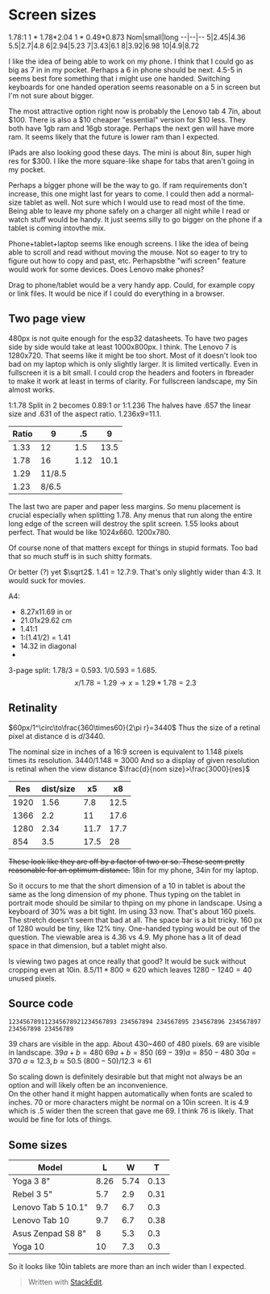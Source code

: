 # Screen sizes
1.78:1
1 * 1.78*2.04
1 \* 0.49\*0.873
Nom|small|long
--|--|--
5|2.45|4.36
5.5|2.7|4.8
6|2.94|5.23
7|3.43|6.1
8|3.92|6.98
10|4.9|8.72

I like the idea of being able to work on my phone.  I think that I could go as big as 7 in in my pocket. Perhaps a 6 in phone should be next. 4.5-5 in seems best fore something that i might use one handed. Switching keyboards for one handed operation seems reasonable on a 5 in screen but I'm not sure about bigger. 

The most attractive option right now is probably the Lenovo tab 4 7in, about $100. There is also a $10 cheaper "essential" version for $10 less. They both have 1gb ram and 16gb storage. Perhaps the next gen will have more ram. It seems likely that the future is lower ram than I expected. 

IPads are also looking good these days. The mini is about 8in, super high res for $300. I like the more square-like shape for tabs that aren't going in my pocket.

Perhaps a bigger phone will be the way to go. If ram requirements don't increase, this one might last for years to come. I could then add a normal-size tablet as well. Not sure which I would use to read most of the time.  Being able to leave my phone safely on a charger all night while I read or watch stuff would be handy. It just seems silly to go bigger on the phone if a tablet is coming intovthe mix.

Phone+tablet+laptop seems like enough screens. I like the idea of being able to scroll and read without moving the mouse. Not so eager to try to figure out how to copy and past, etc. Perhapsbthe "wifi screen" feature would work for some devices. Does Lenovo make phones?

Drag to phone/tablet would be a very handy app. Could, for example copy or link files.  It would be nice if I could do everything in a browser.

## Two page view

480px is not quite enough for the esp32 datasheets. To have two pages side by side would take at least 1000x800px. I think. The Lenovo 7 is 1280x720. That seems like it might be too short. Most of it doesn't look too bad on my laptop which is only slightly larger. It is limited vertically. Even in fullscreen it is a bit small. I could crop the headers and footers in fbreader to make it work at least in terms of clarity. 
For fullscreen landscape, my 5in almost works.

1:1.78
Split in 2 becomes 0.89:1 or 1:1.236
The halves have .657 the linear size and .631 of the aspect ratio. 1.236x9=11.1. 

Ratio|9|.5|9
--|--|--|--
1.33|12|1.5|13.5
1.78|16|1.12|10.1
1.29|11/8.5|
1.23|8/6.5
The last two are paper and paper less margins. 
So menu placement is crucial especially when splitting 1.78. Any menus that run along the entire long edge of the screen will destroy the split screen. 
1.55 looks about perfect. That would be like 1024x660. 1200x780.

Of course none of that matters except for things in stupid formats.  Too bad that so much stuff is in such shitty formats.

Or better (?) yet $\sqrt2$. 1.41 = 12.7:9. That's only slightly wider than 4:3. It would suck for movies. 

A4:  
* 8.27x11.69 in or 
* 21.01x29.62 cm
* 1.41:1
* 1:(1.41/2) = 1.41
* 14.32 in diagonal
* 


3-page split: 1.78/3 = 0.593.  1/0.593 = 1.685.
$$x/1.78=1.29\to x=1.29*1.78=2.3 $$

## Retinality
$60px/1^\circ\to\frac{360\times60}{2\pi r}=3440$
Thus the size of a retinal pixel at distance d is $d/3440$.

The nominal size in inches of a 16:9 screen is equivalent to 1.148 pixels times its resolution.
$3440/1.148 \approx 3000$
And so a display of given resolution is retinal when the view distance $\frac{d}{nom size}>\frac{3000}{res}$

Res | dist/size | x5|x8
--|--|--|--
1920|1.56|7.8|12.5
1366|2.2|11|17.6
1280|2.34|11.7|17.7
854|3.5|17.5|28

~~These look like they are off by a factor of two or so. These seem pretty reasonable for an optimum distance.~~
18in for my phone, 34in for my laptop.


So it occurs to me that the short dimension of a 10 in tablet is about the same as the long dimension of my phone. Thus typing on the tablet in portrait mode should be similar to thping on my phone in landscape. Using a keyboard of 30% was a bit tight. Im using 33 now. That's about 160 pixels. The stretch doesn't seem that bad at all. The space bar is a bit tricky. 160 px of 1280 would be tiny, like 12% tiny. One-handed typing would be out of the question. The viewable area is 4.36 vs 4.9. My phone has a lit of dead space in that dimension, but a tablet might also. 

Is viewing two pages at once really that good? It would be suck without cropping even at 10in. $8.5/11*800\approx620$ which leaves $1280-1240=40$ unused pixels. 


## Source code
```
123456789112345678921234567893 234567894 234567895 234567896 234567897 234567898 23456789
```
39 chars are visible in the app. About 430~460 of 480 pixels.
69 are visible in landscape. 
$39a+b=480$
$69a+b=850$
$(69-39)a=850-480$
$30a=370$
$a\approx12.3, b\approx50.5$
$(800-50)/12.3\approx 61$

So scaling down is definitely desirable but that might not always be an option and will likely often be an inconvenience.  
On the other hand it might happen automatically when fonts are scaled to inches. 70 or more characters might be normal on a 10in screen. It is 4.9 which is .5 wider then the screen that gave me 69. I think 76 is likely. That would be fine for lots of things. 


## Some sizes
Model|L|W|T
--|--|--|--
Yoga 3 8"|8.26|5.74|0.13
Rebel 3 5"|5.7|2.9|0.31
Lenovo Tab 5 10.1"|9.7|6.7|0.3
Lenovo Tab 10|9.7|6.7|0.38
Asus Zenpad S8 8"|8|5.3|0.3
Yoga 10|10|7.3|0.3

So it looks like 10in tablets are more than an inch wider than I expected. 


> Written with [StackEdit](https://stackedit.io/).
<!--stackedit_data:
eyJoaXN0b3J5IjpbNzYwOTMwMzMxXX0=
-->